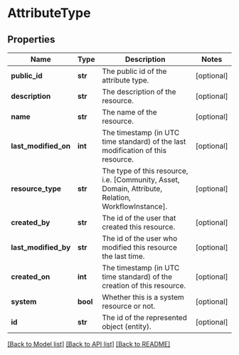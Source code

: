 # AttributeType

## Properties
Name | Type | Description | Notes
------------ | ------------- | ------------- | -------------
**public_id** | **str** | The public id of the attribute type. | [optional] 
**description** | **str** | The description of the resource. | [optional] 
**name** | **str** | The name of the resource. | [optional] 
**last_modified_on** | **int** | The timestamp (in UTC time standard) of the last modification of this resource. | [optional] 
**resource_type** | **str** | The type of this resource, i.e. [Community, Asset, Domain, Attribute, Relation, WorkflowInstance]. | [optional] 
**created_by** | **str** | The id of the user that created this resource. | [optional] 
**last_modified_by** | **str** | The id of the user who modified this resource the last time. | [optional] 
**created_on** | **int** | The timestamp (in UTC time standard) of the creation of this resource. | [optional] 
**system** | **bool** | Whether this is a system resource or not. | [optional] 
**id** | **str** | The id of the represented object (entity). | [optional] 

[[Back to Model list]](../README.md#documentation-for-models) [[Back to API list]](../README.md#documentation-for-api-endpoints) [[Back to README]](../README.md)

